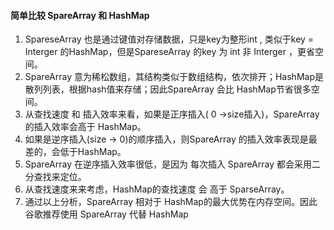 #### 简单比较 SpareArray 和 HashMap

1. SpareseArray 也是通过键值对存储数据，只是key为整形int , 类似于key = Interger 的HashMap，但是SpareseArray 的key 为 int 非 Interger ，更省空间。
2. SpareArray 意为稀松数组，其结构类似于数组结构，依次排开；HashMap是散列列表，根据hash值来存储；因此SpareArray 会比 HashMap节省很多空间。
3. 从查找速度 和 插入效率来看，如果是正序插入( 0 ->size插入)，SpareArray 的插入效率会高于 HashMap。
4. 如果是逆序插入(size -> 0)的顺序插入，则SpareArray 的插入效率表现是最差的，会低于HashMap。
5. SpareArray 在逆序插入效率很低，是因为 每次插入 SpareArray 都会采用二分查找来定位。
6. 从查找速度来来考虑，HashMap的查找速度 会 高于 SparseArray。
7. 通过以上分析，SpareArray 相对于 HashMap的最大优势在内存空间。因此谷歌推荐使用 SpareArray 代替 HashMap

